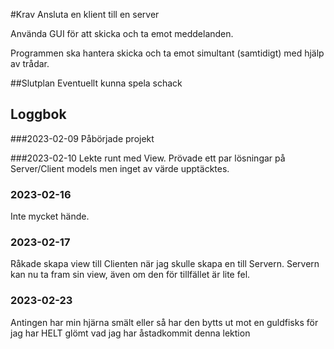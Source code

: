 #Krav
Ansluta en klient till en server

Använda GUI för att skicka och ta emot meddelanden.

Programmen ska hantera skicka och ta emot simultant (samtidigt) med hjälp av trådar.

##Slutplan
Eventuellt kunna spela schack

## Loggbok
###2023-02-09
Påbörjade projekt

###2023-02-10
Lekte runt med View.
Prövade ett par lösningar på Server/Client models men inget av värde upptäcktes.

### 2023-02-16
Inte mycket hände.

### 2023-02-17
Råkade skapa view till Clienten när jag skulle skapa en till Servern.
Servern kan nu ta fram sin view, även om den för tillfället är lite fel.

### 2023-02-23
Antingen har min hjärna smält eller så har den bytts ut mot en guldfisks
för jag har HELT glömt vad jag har åstadkommit denna lektion